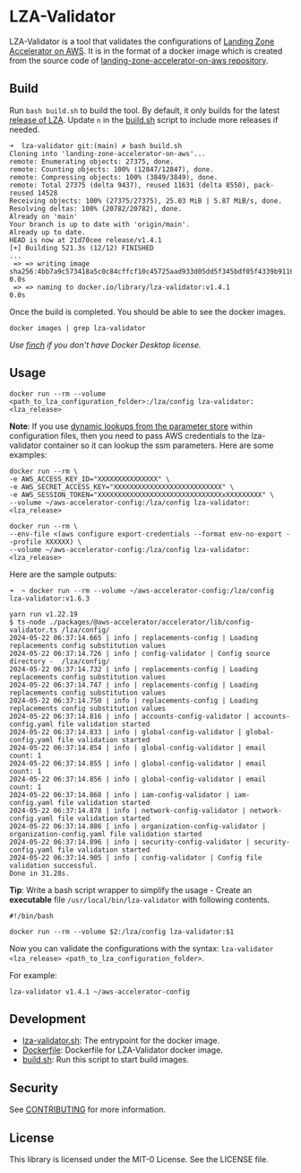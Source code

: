 # LZA-Validator

LZA-Validator is a tool that validates the configurations of [Landing Zone Accelerator on AWS](https://aws.amazon.com/solutions/implementations/landing-zone-accelerator-on-aws/). It is in the format of a docker image which is created from the source code of [landing-zone-accelerator-on-aws repository](https://github.com/awslabs/landing-zone-accelerator-on-aws).

## Build

Run `bash build.sh` to build the tool. By default, it only builds for the latest [release of LZA](https://github.com/awslabs/landing-zone-accelerator-on-aws/releases). Update `n` in the [build.sh](./build.sh) script to include more releases if needed.

```
➜  lza-validator git:(main) ✗ bash build.sh
Cloning into 'landing-zone-accelerator-on-aws'...
remote: Enumerating objects: 27375, done.
remote: Counting objects: 100% (12847/12847), done.
remote: Compressing objects: 100% (3849/3849), done.
remote: Total 27375 (delta 9437), reused 11631 (delta 8550), pack-reused 14528
Receiving objects: 100% (27375/27375), 25.03 MiB | 5.87 MiB/s, done.
Resolving deltas: 100% (20782/20782), done.
Already on 'main'
Your branch is up to date with 'origin/main'.
Already up to date.
HEAD is now at 21d70cee release/v1.4.1
[+] Building 521.3s (12/12) FINISHED                                                                                                    ...
 => => writing image sha256:4bb7a9c573418a5c0c84cffcf10c45725aad933d05dd5f345bdf05f4339b9116                                                                0.0s
 => => naming to docker.io/library/lza-validator:v1.4.1                                                                                                     0.0s

```

Once the build is completed. You should be able to see the docker images.

```
docker images | grep lza-validator
```

_Use [finch](https://github.com/runfinch/finch) if you don't have Docker Desktop license._

## Usage

```
docker run --rm --volume <path_to_lza_configuration_folder>:/lza/config lza-validator:<lza_release>
```

**Note**: If you use [dynamic lookups from the parameter store](https://docs.aws.amazon.com/solutions/latest/landing-zone-accelerator-on-aws/working-with-solution-specific-variables.html) within configuration files, then you need to pass AWS credentials to the lza-validator container so it can lookup the ssm parameters. Here are some examples:

```
docker run --rm \
-e AWS_ACCESS_KEY_ID="XXXXXXXXXXXXXXX" \
-e AWS_SECRET_ACCESS_KEY="XXXXXXXXXXXXXXXXXXXXXXXXXXX" \
-e AWS_SESSION_TOKEN="XXXXXXXXXXXXXXXXXXXXXXXXXXXXXXXxXXXXXXXXX" \
--volume ~/aws-accelerator-config:/lza/config lza-validator:<lza_release>
```

```
docker run --rm \
--env-file <(aws configure export-credentials --format env-no-export --profile XXXXXX) \
--volume ~/aws-accelerator-config:/lza/config lza-validator:<lza_release>
```

Here are the sample outputs:

```
➜  ~ docker run --rm --volume ~/aws-accelerator-config:/lza/config lza-validator:v1.6.3

yarn run v1.22.19
$ ts-node ./packages/@aws-accelerator/accelerator/lib/config-validator.ts /lza/config/
2024-05-22 06:37:14.665 | info | replacements-config | Loading replacements config substitution values
2024-05-22 06:37:14.726 | info | config-validator | Config source directory -  /lza/config/
2024-05-22 06:37:14.732 | info | replacements-config | Loading replacements config substitution values
2024-05-22 06:37:14.747 | info | replacements-config | Loading replacements config substitution values
2024-05-22 06:37:14.750 | info | replacements-config | Loading replacements config substitution values
2024-05-22 06:37:14.816 | info | accounts-config-validator | accounts-config.yaml file validation started
2024-05-22 06:37:14.833 | info | global-config-validator | global-config.yaml file validation started
2024-05-22 06:37:14.854 | info | global-config-validator | email count: 1
2024-05-22 06:37:14.855 | info | global-config-validator | email count: 1
2024-05-22 06:37:14.856 | info | global-config-validator | email count: 1
2024-05-22 06:37:14.868 | info | iam-config-validator | iam-config.yaml file validation started
2024-05-22 06:37:14.878 | info | network-config-validator | network-config.yaml file validation started
2024-05-22 06:37:14.886 | info | organization-config-validator | organization-config.yaml file validation started
2024-05-22 06:37:14.896 | info | security-config-validator | security-config.yaml file validation started
2024-05-22 06:37:14.905 | info | config-validator | Config file validation successful.
Done in 31.28s.
```

**Tip**: Write a bash script wrapper to simplify the usage - Create an **executable** file `/usr/local/bin/lza-validator` with following contents.

```
#!/bin/bash

docker run --rm --volume $2:/lza/config lza-validator:$1
```

Now you can validate the configurations with the syntax: `lza-validator <lza_release> <path_to_lza_configuration_folder>`.

For example:

```
lza-validator v1.4.1 ~/aws-accelerator-config
```

## Development

- [lza-validator.sh](./lza-validator.sh): The entrypoint for the docker image.
- [Dockerfile](./Dockerfile): Dockerfile for LZA-Validator docker image.
- [build.sh](./build.sh): Run this script to start build images.

## Security

See [CONTRIBUTING](CONTRIBUTING.md#security-issue-notifications) for more information.

## License

This library is licensed under the MIT-0 License. See the LICENSE file.
